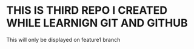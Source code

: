 # THIS IS THIRD REPO I CREATED WHILE LEARNIGN GIT AND GITHUB


This will only be displayed on feature1 branch